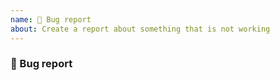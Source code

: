 ```yaml
---
name: 🐛 Bug report
about: Create a report about something that is not working
---
```


### :bug: Bug report